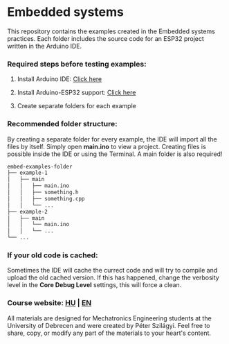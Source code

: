 # Embedded systems

This repository contains the examples created in the Embedded systems practices. Each folder includes the source code for an ESP32 project written in the Arduino IDE. 

### Required steps before testing examples:

1. Install Arduino IDE:
[Click here](https://docs.arduino.cc/software/ide/)

2. Install Arduino-ESP32 support: 
[Click here](https://docs.espressif.com/projects/arduino-esp32/en/latest/installing.html#installing-using-arduino-ide)

3. Create separate folders for each example

### Recommended folder structure:

By creating a separate folder for every example, the IDE will import all the files by itself. Simply open __main.ino__ to view a project. Creating files is possible inside the IDE or using the Terminal. A main folder is also required!

```bash
embed-examples-folder
├── example-1
│   ├── main
│   │   ├── main.ino
│   │   ├── something.h
│   │   ├── something.cpp
│   │   └── ...
├── example-2
│   ├── main
│   │   └── main.ino
│   │   └── ...
└── ...
```

### If your old code is cached:

Sometimes the IDE will cache the currect code and will try to compile and upload the old cached version. If this has happened, change the verbosity level in the __Core Debug Level__ settings, this will force a clean.


### Course website: [HU](https://szilagyipeti.hu/embedded/content.html) | [EN](https://szilagyipeti.hu/embedded/content-en.html)

All materials are designed for Mechatronics Engineering students at the University of Debrecen and were created by Péter Szilágyi. Feel free to share, copy, or modify any part of the materials to your heart's content.
